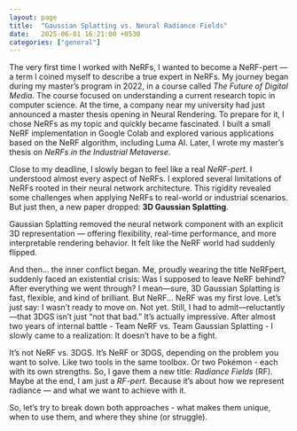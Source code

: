 ```yaml
---
layout: page
title:  "Gaussian Splatting vs. Neural Radiance Fields"
date:   2025-06-01 16:21:00 +0530
categories: ["general"]
---
```


The very first time I worked with NeRFs, I wanted to become a NeRF-pert — a term I coined myself to describe a true expert in NeRFs. My journey began during my master’s program in 2022, in a course called *The Future of Digital Media*. The course focused on understanding a current research topic in computer science. At the time, a company near my university had just announced a master thesis opening in Neural Rendering. To prepare for it, I chose NeRFs as my topic and quickly became fascinated. I built a small NeRF implementation in Google Colab and explored various applications based on the NeRF algorithm, including Luma AI. Later, I wrote my master’s thesis on *NeRFs in the Industrial Metaverse*.

Close to my deadline, I slowly began to feel like a real *NeRF-pert*. I understood almost every aspect of NeRFs. I explored several limitations of NeRFs rooted in their neural network architecture. This rigidity revealed some challenges when applying NeRFs to real-world or industrial scenarios. But just then, a new paper dropped: **3D Gaussian Splatting**.

Gaussian Splatting removed the neural network component with an explicit 3D representation — offering flexibility, real-time performance, and more interpretable rendering behavior. It felt like the NeRF world had suddenly flipped.

And then… the inner conflict began. Me, proudly wearing the title NeRFpert, suddenly faced an existential crisis:
Was I supposed to leave NeRF behind? After everything we went through? I mean—sure, 3D Gaussian Splatting is fast, flexible, and kind of brilliant. But NeRF... NeRF was my first love. Let’s just say: I wasn’t ready to move on. Not yet. Still, I had to admit—reluctantly—that 3DGS isn’t just “not that bad.” It’s actually impressive. After almost two years of internal battle - Team NeRF vs. Team Gaussian Splatting - I slowly came to a realization:
It doesn’t have to be a fight.

It’s not NeRF vs. 3DGS. It’s NeRF or 3DGS, depending on the problem you want to solve. Like two tools in the same toolbox. Or two Pokémon - each with its own strengths. So, I gave them a new title: *Radiance Fields* (RF). Maybe at the end, I am just a *RF-pert*. Because it’s about how we represent radiance — and what we want to achieve with it.

So, let’s try to break down both approaches - what makes them unique, when to use them, and where they shine (or struggle).